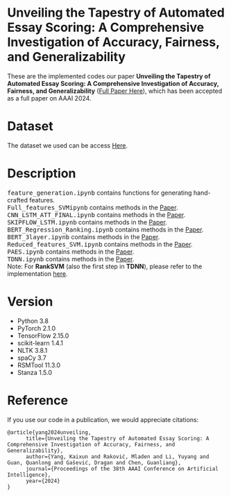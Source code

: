 # Unveiling the Tapestry of Automated Essay Scoring: A Comprehensive Investigation of Accuracy, Fairness, and Generalizability
These are the implemented codes our paper **Unveiling the Tapestry of Automated Essay Scoring: A Comprehensive Investigation of Accuracy, Fairness, and Generalizability** ([Full Paper Here](https://arxiv.org/abs/2401.05655)), which has been accepted as a full paper on AAAI 2024.  

# Dataset
The dataset we used can be access [Here](https://github.com/scrosseye/persuade_corpus_2.0).  

# Description
<kbd>feature_generation.ipynb</kbd> contains functions for generating hand-crafted features.  
<kbd>Full_features_SVMipynb</kbd> contains methods in the [Paper](https://aclanthology.org/W15-0626/).  
<kbd>CNN_LSTM_ATT_FINAL.ipynb</kbd> contains methods in the [Paper](https://aclanthology.org/K17-1017/).  
<kbd>SKIPFLOW_LSTM.ipynb</kbd> contains methods in the [Paper](https://arxiv.org/abs/1711.04981).  
<kbd>BERT_Regression_Ranking.ipynb</kbd> contains methods in the [Paper](https://aclanthology.org/2020.findings-emnlp.141/).  
<kbd>BERT_3layer.ipynb</kbd> contains methods in the [Paper](https://arxiv.org/abs/1909.09482).  
<kbd>Reduced_features_SVM.ipynb</kbd> contains methods in the [Paper](https://aclanthology.org/W15-0626/).  
<kbd>PAES.ipynb</kbd> contains methods in the [Paper](https://arxiv.org/abs/2008.01441).  
<kbd>TDNN.ipynb</kbd> contains methods in the [Paper](https://aclanthology.org/P18-1100/).  
Note: For **RankSVM** (also the first step in **TDNN**), please refer to the implementation [here](https://www.cs.cornell.edu/people/tj/svm_light/svm_rank.html). 

# Version
- Python 3.8
- PyTorch 2.1.0
- TensorFlow 2.15.0
- scikit-learn 1.4.1
- NLTK 3.8.1
- spaCy 3.7
- RSMTool 11.3.0
- Stanza 1.5.0

# Reference
If you use our code in a publication, we would appreciate citations:
```
@article{yang2024unveiling,
      title={Unveiling the Tapestry of Automated Essay Scoring: A Comprehensive Investigation of Accuracy, Fairness, and Generalizability}, 
      author={Yang, Kaixun and Raković, Mladen and Li, Yuyang and Guan, Quanlong and Gašević, Dragan and Chen, Guanliang},
      journal={Proceedings of the 38th AAAI Conference on Artificial Intelligence},
      year={2024}
}
```


